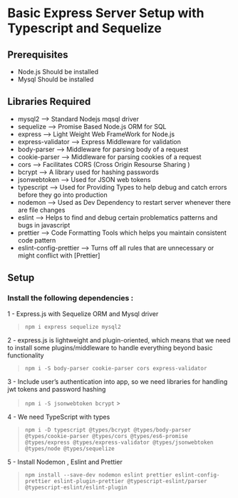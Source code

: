 # Basic Express Server Setup with Typescript and Sequelize

## Prerequisites

- Node.js Should be installed
- Mysql Should be installed

## Libraries Required

- mysql2 --> Standard Nodejs mqsql driver
- sequelize --> Promise Based Node.js ORM for SQL
- express --> Light Weight Web FrameWork for Node.js
- express-validator --> Express Middleware for validation
- body-parser --> Middleware for parsing body of a request
- cookie-parser --> Middleware for parsing cookies of a request
- cors --> Facilitates CORS (Cross Origin Resourse Sharing )
- bcrypt --> A library used for hashing passwords
- jsonwebtoken --> Used for JSON web tokens
- typescript --> Used for Providing Types to help debug and catch errors before they go into production
- nodemon --> Used as Dev Dependency to restart server whenever there are file changes
- eslint --> Helps to find and debug certain problematics patterns and bugs in javascript
- prettier --> Code Formatting Tools which helps you maintain consistent code pattern
- eslint-config-prettier --> Turns off all rules that are unnecessary or might conflict with [Prettier]

## Setup

### Install the following dependencies :

1 - Express.js with Sequelize ORM and Mysql driver

> `npm i express sequelize mysql2`

2 - express.js is lightweight and plugin-oriented, which means that we need to install some plugins/middleware to handle everything beyond basic functionality

> `npm i -S body-parser cookie-parser cors express-validator`

3 - Include user’s authentication into app, so we need libraries for handling jwt tokens and password hashing

> `npm i -S jsonwebtoken bcrypt` >

4 - We need TypeScript with types

> `npm i -D typescript @types/bcrypt @types/body-parser @types/cookie-parser @types/cors @types/es6-promise @types/express @types/express-validator @types/jsonwebtoken @types/node @types/sequelize`

5 - Install Nodemon , Eslint and Prettier

> `npm install --save-dev nodemon eslint prettier eslint-config-prettier eslint-plugin-prettier @typescript-eslint/parser @typescript-eslint/eslint-plugin`
